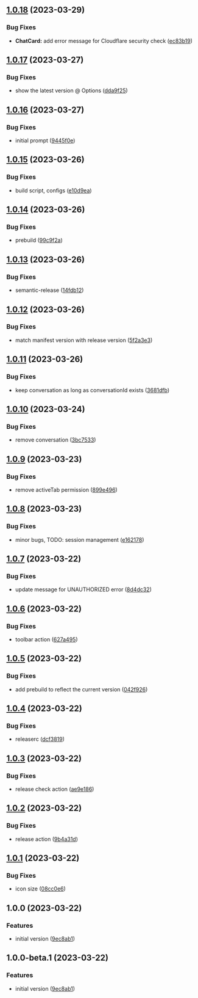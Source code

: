 ## [1.0.18](https://github.com/entelecheia/entelecheia-lecture-bot/compare/v1.0.17...v1.0.18) (2023-03-29)


### Bug Fixes

* **ChatCard:** add error message for Cloudflare security check ([ec83b19](https://github.com/entelecheia/entelecheia-lecture-bot/commit/ec83b198981fe788f5236dfa6ce8839af967f738))

## [1.0.17](https://github.com/entelecheia/entelecheia-lecture-bot/compare/v1.0.16...v1.0.17) (2023-03-27)


### Bug Fixes

* show the latest version @ Options ([dda9f25](https://github.com/entelecheia/entelecheia-lecture-bot/commit/dda9f250e1af97ed4c93c8e0edba94ce9fc67fb2))

## [1.0.16](https://github.com/entelecheia/entelecheia-lecture-bot/compare/v1.0.15...v1.0.16) (2023-03-27)


### Bug Fixes

* initial prompt ([9445f0e](https://github.com/entelecheia/entelecheia-lecture-bot/commit/9445f0e5b3308a5d368b8ffb580a0f2fe17d6dac))

## [1.0.15](https://github.com/entelecheia/entelecheia-lecture-bot/compare/v1.0.14...v1.0.15) (2023-03-26)


### Bug Fixes

* build script, configs ([e10d9ea](https://github.com/entelecheia/entelecheia-lecture-bot/commit/e10d9ea35e9b159cf50181805f3d0de59ffb1387))

## [1.0.14](https://github.com/entelecheia/entelecheia-lecture-bot/compare/v1.0.13...v1.0.14) (2023-03-26)


### Bug Fixes

* prebuild ([99c9f2a](https://github.com/entelecheia/entelecheia-lecture-bot/commit/99c9f2a5d8109f591b58bd6b0770f2bf2eca3640))

## [1.0.13](https://github.com/entelecheia/entelecheia-lecture-bot/compare/v1.0.12...v1.0.13) (2023-03-26)


### Bug Fixes

* semantic-release ([14fdb12](https://github.com/entelecheia/entelecheia-lecture-bot/commit/14fdb12b4cda229263198efb81bd9b6449a7dd74))

## [1.0.12](https://github.com/entelecheia/entelecheia-lecture-bot/compare/v1.0.11...v1.0.12) (2023-03-26)


### Bug Fixes

* match manifest version with release version ([5f2a3e3](https://github.com/entelecheia/entelecheia-lecture-bot/commit/5f2a3e3a2b6a94b4b8735d9f7b18242879cae11e))

## [1.0.11](https://github.com/entelecheia/entelecheia-lecture-bot/compare/v1.0.10...v1.0.11) (2023-03-26)


### Bug Fixes

* keep conversation as long as conversationId exists ([3681dfb](https://github.com/entelecheia/entelecheia-lecture-bot/commit/3681dfb4a3d70c0b0d37f979a8534bf99a6ff0d1))

## [1.0.10](https://github.com/entelecheia/entelecheia-lecture-bot/compare/v1.0.9...v1.0.10) (2023-03-24)


### Bug Fixes

* remove conversation ([3bc7533](https://github.com/entelecheia/entelecheia-lecture-bot/commit/3bc75336eb693d6e614d03ebcdae1d7da3547d26))

## [1.0.9](https://github.com/entelecheia/entelecheia-lecture-bot/compare/v1.0.8...v1.0.9) (2023-03-23)


### Bug Fixes

* remove activeTab permission ([899e496](https://github.com/entelecheia/entelecheia-lecture-bot/commit/899e49610acfcfe3c10c7afc2dd72e9326e15e23))

## [1.0.8](https://github.com/entelecheia/entelecheia-lecture-bot/compare/v1.0.7...v1.0.8) (2023-03-23)


### Bug Fixes

* minor bugs, TODO: session management ([e162178](https://github.com/entelecheia/entelecheia-lecture-bot/commit/e16217854fd86d9f7297fa6f5837728362651bbf))

## [1.0.7](https://github.com/entelecheia/entelecheia-lecture-bot/compare/v1.0.6...v1.0.7) (2023-03-22)


### Bug Fixes

* update message for UNAUTHORIZED error ([8d4dc32](https://github.com/entelecheia/entelecheia-lecture-bot/commit/8d4dc3260b3ff768bc0a077408626b8f45c9ef41))

## [1.0.6](https://github.com/entelecheia/entelecheia-lecture-bot/compare/v1.0.5...v1.0.6) (2023-03-22)


### Bug Fixes

* toolbar action ([627a495](https://github.com/entelecheia/entelecheia-lecture-bot/commit/627a495e0f9ed16f80deb53f2bf79f350baee0fb))

## [1.0.5](https://github.com/entelecheia/entelecheia-lecture-bot/compare/v1.0.4...v1.0.5) (2023-03-22)


### Bug Fixes

* add prebuild to reflect the current version ([042f926](https://github.com/entelecheia/entelecheia-lecture-bot/commit/042f9269d9d33f5a0419a28b69620a5db1d2d12b))

## [1.0.4](https://github.com/entelecheia/entelecheia-lecture-bot/compare/v1.0.3...v1.0.4) (2023-03-22)


### Bug Fixes

* releaserc ([dcf3819](https://github.com/entelecheia/entelecheia-lecture-bot/commit/dcf38197fafe3e0572086eb3b39dd00db772a874))

## [1.0.3](https://github.com/entelecheia/entelecheia-lecture-bot/compare/v1.0.2...v1.0.3) (2023-03-22)


### Bug Fixes

* release check action ([ae9e186](https://github.com/entelecheia/entelecheia-lecture-bot/commit/ae9e18684ce5ee3a7f950020252481dbf3a075a1))

## [1.0.2](https://github.com/entelecheia/entelecheia-lecture-bot/compare/v1.0.1...v1.0.2) (2023-03-22)


### Bug Fixes

* release action ([9b4a31d](https://github.com/entelecheia/entelecheia-lecture-bot/commit/9b4a31d78f51fe98f995dd4486b183d687db5a16))

## [1.0.1](https://github.com/entelecheia/entelecheia-lecture-bot/compare/v1.0.0...v1.0.1) (2023-03-22)


### Bug Fixes

* icon size ([08cc0e6](https://github.com/entelecheia/entelecheia-lecture-bot/commit/08cc0e6708016e745547a8b5d565244ae0e365fd))

## 1.0.0 (2023-03-22)


### Features

* initial version ([9ec8ab1](https://github.com/entelecheia/entelecheia-lecture-bot/commit/9ec8ab1073c6c21c7e3338208d322e886eb1554b))

## 1.0.0-beta.1 (2023-03-22)


### Features

* initial version ([9ec8ab1](https://github.com/entelecheia/entelecheia-lecture-bot/commit/9ec8ab1073c6c21c7e3338208d322e886eb1554b))

